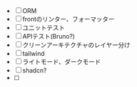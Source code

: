 - [ ] ORM
- [ ] frontのリンター、フォーマッター
- [ ] ユニットテスト
- [ ] APIテスト(Bruno?)
- [ ] クリーンアーキテクチャのレイヤー分け
- [ ] tailwind
- [ ] ライトモード、ダークモード
- [ ] shadcn?
- [ ] 